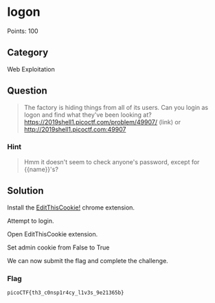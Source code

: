 # logon
Points: 100

## Category
Web Exploitation

## Question
>The factory is hiding things from all of its users. Can you login as logon and find what they've been looking at? https://2019shell1.picoctf.com/problem/49907/ (link) or http://2019shell1.picoctf.com:49907

### Hint
>Hmm it doesn't seem to check anyone's password, except for {{name}}'s?

## Solution 
Install the [EditThisCookie!](https://chrome.google.com/webstore/detail/editthiscookie/fngmhnnpilhplaeedifhccceomclgfbg) chrome extension.

Attempt to login.

Open EditThisCookie extension.

Set admin cookie from False to True

We can now submit the flag and complete the challenge.

### Flag
`picoCTF{th3_c0nsp1r4cy_l1v3s_9e21365b}`
